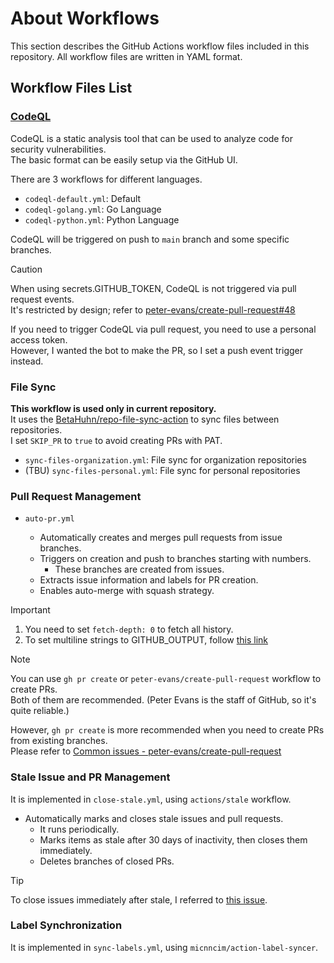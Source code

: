 # About Workflows

This section describes the GitHub Actions workflow files included in this repository.
All workflow files are written in YAML format.

## Workflow Files List

### [CodeQL](https://codeql.github.com/)

CodeQL is a static analysis tool that can be used to analyze code for security vulnerabilities.  
The basic format can be easily setup via the GitHub UI.

There are 3 workflows for different languages.

- `codeql-default.yml`: Default
- `codeql-golang.yml`: Go Language
- `codeql-python.yml`: Python Language

CodeQL will be triggered on push to `main` branch and some specific branches.

> [!CAUTION]
> When using secrets.GITHUB_TOKEN, CodeQL is not triggered via pull request events.  
> It's restricted by design; refer to [peter-evans/create-pull-request#48](https://github.com/peter-evans/create-pull-request/issues/48)
>
> If you need to trigger CodeQL via pull request, you need to use a personal access token.  
> However, I wanted the bot to make the PR, so I set a push event trigger instead.

### File Sync

**This workflow is used only in current repository.**  
It uses the [BetaHuhn/repo-file-sync-action](https://github.com/BetaHuhn/repo-file-sync-action) to sync files between repositories.  
I set `SKIP_PR` to `true` to avoid creating PRs with PAT.

- `sync-files-organization.yml`: File sync for organization repositories
- (TBU) `sync-files-personal.yml`: File sync for personal repositories

### Pull Request Management

- `auto-pr.yml`

  - Automatically creates and merges pull requests from issue branches.
  - Triggers on creation and push to branches starting with numbers.
    - These branches are created from issues.
  - Extracts issue information and labels for PR creation.
  - Enables auto-merge with squash strategy.

> [!IMPORTANT]
>
> 1. You need to set `fetch-depth: 0` to fetch all history.
> 2. To set multiline strings to GITHUB_OUTPUT, follow [this link](https://github.com/orgs/community/discussions/116619#discussioncomment-8994849)

> [!NOTE]
>
> You can use `gh pr create` or `peter-evans/create-pull-request` workflow to create PRs.  
> Both of them are recommended. (Peter Evans is the staff of GitHub, so it's quite reliable.)
>
> However, `gh pr create` is more recommended when you need to create PRs from existing branches.  
> Please refer to [Common issues - peter-evans/create-pull-request](https://github.com/peter-evans/create-pull-request/blob/main/docs/common-issues.md#create-using-an-existing-branch-as-the-pr-branch)

### Stale Issue and PR Management

It is implemented in `close-stale.yml`, using `actions/stale` workflow.

- Automatically marks and closes stale issues and pull requests.
  - It runs periodically.
  - Marks items as stale after 30 days of inactivity, then closes them immediately.
  - Deletes branches of closed PRs.

> [!TIP]
> To close issues immediately after stale, I referred to [this issue](https://github.com/actions/stale/issues/711).

### Label Synchronization

It is implemented in `sync-labels.yml`, using `micnncim/action-label-syncer`.
